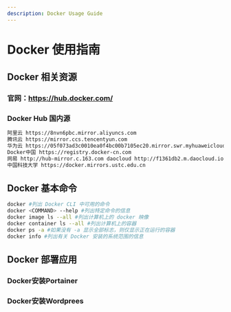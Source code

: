 ```yaml
---
description: Docker Usage Guide
---
```


# Docker 使用指南

## Docker 相关资源

### 官网：https://hub.docker.com/

### Docker Hub 国内源

```bash
阿里云 https://8nvn6pbc.mirror.aliyuncs.com
腾讯云 https://mirror.ccs.tencentyun.com
华为云 https://05f073ad3c0010ea0f4bc00b7105ec20.mirror.swr.myhuaweicloud.com
Docker中国 https://registry.docker-cn.com
网易 http://hub-mirror.c.163.com daocloud http://f1361db2.m.daocloud.io
中国科技大学 https://docker.mirrors.ustc.edu.cn
```

## Docker 基本命令

```bash
docker #列出 Docker CLI 中可用的命令
docker <COMMAND> --help #列出特定命令的信息
docker image ls --all #列出计算机上的 docker 映像
docker container ls --all #列出计算机上的容器
docker ps -a #如果没有 -a 显示全部标志，则仅显示正在运行的容器
docker info #列出有关 Docker 安装的系统范围的信息
```

## Docker 部署应用

### Docker安装Portainer

### Docker安装Wordprees
